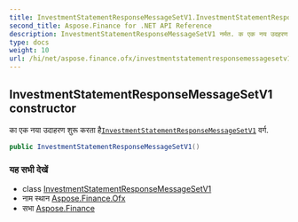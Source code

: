 ```yaml
---
title: InvestmentStatementResponseMessageSetV1.InvestmentStatementResponseMessageSetV1
second_title: Aspose.Finance for .NET API Reference
description: InvestmentStatementResponseMessageSetV1 नर्मत. क एक नय उदहरण शुरू करत हैInvestmentStatementResponseMessageSetV1 वर्ग.
type: docs
weight: 10
url: /hi/net/aspose.finance.ofx/investmentstatementresponsemessagesetv1/investmentstatementresponsemessagesetv1/
---
```

## InvestmentStatementResponseMessageSetV1 constructor

का एक नया उदाहरण शुरू करता है[`InvestmentStatementResponseMessageSetV1`](../) वर्ग.

```csharp
public InvestmentStatementResponseMessageSetV1()
```

### यह सभी देखें

* class [InvestmentStatementResponseMessageSetV1](../)
* नाम स्थान [Aspose.Finance.Ofx](../../investmentstatementresponsemessagesetv1/)
* सभा [Aspose.Finance](../../../)


